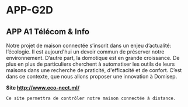 # APP-G2D

## APP A1 Télécom & Info

Notre projet de maison connectée s’inscrit dans un enjeu d’actualité: l’écologie. Il est aujourd'hui un devoir commun de préserver notre environnement. D’autre part, la domotique est en grande croissance. De plus en plus de particuliers cherchent à automatiser les outils de leurs maisons dans une recherche de praticité, d'efficacité et de confort. 
C’est dans ce contexte, que nous allons proposer une innovation à Domisep.

**Site http://www.eco-nect.ml/**

```sh
Ce site permettra de contrôler notre maison connectée à distance.
```

